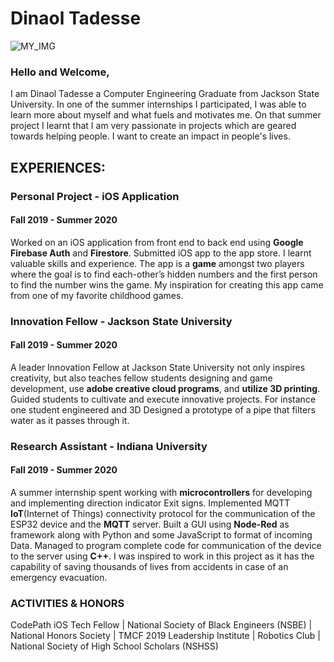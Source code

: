 # Dinaol Tadesse
![MY_IMG](https://user-images.githubusercontent.com/32272045/126913015-57d1849d-34b8-4ece-ac62-8ff8c05aac8e.png)

### **Hello and Welcome,**

I am Dinaol Tadesse a Computer Engineering Graduate from Jackson State University. In one of the summer internships I participated, I was able to learn more about myself and what fuels and motivates me. On that summer project I learnt that I am very passionate in projects which are geared towards helping people. I want to create an impact in people's lives.


## EXPERIENCES:

### Personal Project - iOS Application
#### Fall 2019 - Summer 2020

Worked on an iOS application from front end to back end using **Google Firebase Auth** and **Firestore**. 
Submitted iOS app to the app store. 
I learnt valuable skills and experience.
The app is a **game** amongst two players where the goal is to find each-other’s hidden numbers and the first person to find the number wins the game. 
My inspiration for creating this app came from one of my favorite childhood games.

### Innovation Fellow - Jackson State University
#### Fall 2019 - Summer 2020

A leader Innovation Fellow at Jackson State University not only inspires creativity, but also teaches fellow students designing and game development, use **adobe creative cloud programs**, and **utilize 3D printing**. Guided students to cultivate and execute innovative projects. For instance one student engineered and 3D Designed a prototype of a pipe that filters water as it passes through it.

### Research Assistant - Indiana University
#### Fall 2019 - Summer 2020

A summer internship spent working with **microcontrollers** for developing and implementing direction indicator Exit signs. Implemented MQTT **IoT**(Internet of Things) connectivity protocol for the communication of the ESP32 device and the **MQTT** server. Built a GUI using **Node-Red** as framework along with Python and some JavaScript to format of incoming Data. Managed to program complete code for communication of the device to the server using **C++**.
I was inspired to work in this project as it has the capability of saving thousands of lives from accidents in case of an emergency evacuation.

### ACTIVITIES & HONORS

CodePath iOS Tech Fellow | National Society of Black Engineers (NSBE) | National Honors Society | TMCF 2019 Leadership Institute | Robotics Club | National Society of High School Scholars (NSHSS)

